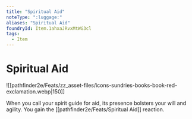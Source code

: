 ```yaml
---
title: "Spiritual Aid"
noteType: ":luggage:"
aliases: "Spiritual Aid"
foundryId: Item.1ahxaJRvxMtWG3cl
tags:
  - Item
---
```


# Spiritual Aid
![[pathfinder2e/Feats/zz_asset-files/icons-sundries-books-book-red-exclamation.webp|150]]

When you call your spirit guide for aid, its presence bolsters your will and agility. You gain the [[pathfinder2e/Feats/Spiritual Aid]] reaction.
